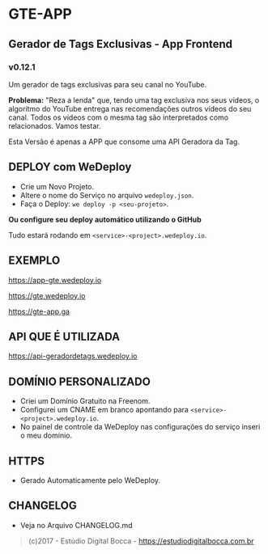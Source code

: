 # GTE-APP #
## Gerador de Tags Exclusivas - App Frontend ##
### v0.12.1 ###

Um gerador de tags exclusivas para seu canal no YouTube.

**Problema:** "Reza a lenda" que, tendo uma tag exclusiva nos seus vídeos, o algoritmo do YouTube entrega nas recomendações outros vídeos do seu canal. Todos os vídeos com o mesma tag são interpretados como relacionados. Vamos testar.

Esta Versão é apenas a APP que consome uma API Geradora da Tag.

## DEPLOY com WeDeploy ##

- Crie um Novo Projeto.
- Altere o nome do Serviço no arquivo `wedeploy.json`.
- Faça o Deploy: `we deploy -p <seu-projeto>`.

**Ou configure seu deploy automático utilizando o GitHub**

Tudo estará rodando em `<service>-<project>.wedeploy.io`.

## EXEMPLO ##

https://app-gte.wedeploy.io

https://gte.wedeploy.io

https://gte-app.ga

## API QUE É UTILIZADA ##

https://api-geradordetags.wedeploy.io

## DOMÍNIO PERSONALIZADO ##

- Criei um Domínio Gratuito na Freenom.
- Configurei um CNAME em branco apontando para `<service>-<project>.wedeploy.io`.
- No painel de controle da WeDeploy nas configurações do serviço inseri o meu domínio.

## HTTPS ##

- Gerado Automaticamente pelo WeDeploy.

## CHANGELOG ##

- Veja no Arquivo CHANGELOG.md

>(c)2017 - Estúdio Digital Bocca - https://estudiodigitalbocca.com.br